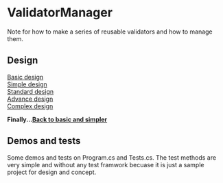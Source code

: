 # ValidatorManager
Note for how to make a series of reusable validators and how to manage them.

## Design
[Basic design](ValidatorManager/Basic)  
[Simple design](ValidatorManager/Simple)  
[Standard design](ValidatorManager/Standard)  
[Advance design](ValidatorManager/Advance)  
[Complex design](ValidatorManager/Complex)  

**Finally...[Back to basic and simpler](ValidatorManager/BackToBasic)**

## Demos and tests
Some demos and tests on Program.cs and Tests.cs. The test methods are very simple and without any test framwork becuase it is just a sample project for design and concept.
